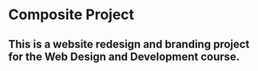 # Composite Project 

## This is a website redesign and branding project for the Web Design and Development course. 
